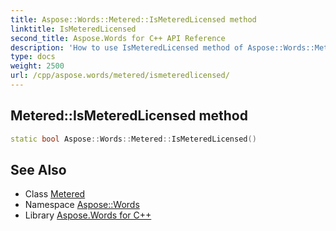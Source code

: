 ```yaml
---
title: Aspose::Words::Metered::IsMeteredLicensed method
linktitle: IsMeteredLicensed
second_title: Aspose.Words for C++ API Reference
description: 'How to use IsMeteredLicensed method of Aspose::Words::Metered class in C++.'
type: docs
weight: 2500
url: /cpp/aspose.words/metered/ismeteredlicensed/
---
```

## Metered::IsMeteredLicensed method




```cpp
static bool Aspose::Words::Metered::IsMeteredLicensed()
```

## See Also

* Class [Metered](../)
* Namespace [Aspose::Words](../../)
* Library [Aspose.Words for C++](../../../)
